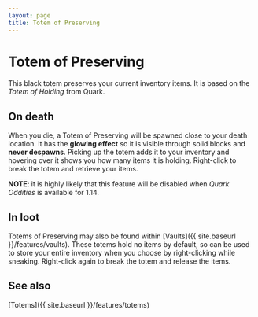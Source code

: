 ```yaml
---
layout: page
title: Totem of Preserving
---
```


# Totem of Preserving

This black totem preserves your current inventory items.  It is based on the *Totem of Holding* from Quark.

## On death

When you die, a Totem of Preserving will be spawned close to your death location.  It has the **glowing effect** so it is visible through solid blocks and **never despawns**.  Picking up the totem adds it to your inventory and hovering over it shows you how many items it is holding.  Right-click to break the totem and retrieve your items.

**NOTE**: it is highly likely that this feature will be disabled when *Quark Oddities* is available for 1.14.

## In loot

Totems of Preserving may also be found within [Vaults]({{ site.baseurl }}/features/vaults).  These totems hold no items by default, so can be used to store your entire inventory when you choose by right-clicking while sneaking. Right-click again to break the totem and release the items.

## See also

[Totems]({{ site.baseurl }}/features/totems)